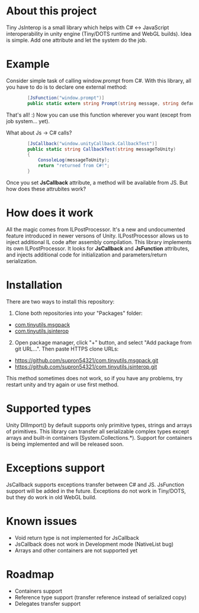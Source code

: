 # About this project

Tiny JsInterop is a small library which helps with C# <-> JavaScript interoperability in unity engine (Tiny/DOTS runtime and WebGL builds). Idea is simple. Add one attribute and let the system do the job.

# Example

Consider simple task of calling window.prompt from C#. With this library, all you have to do is to declare one external method:

```C#
        [JsFunction("window.prompt")]
        public static extern string Prompt(string message, string defaultValue);
```

That's all! :) Now you can use this function wherever you want (except from job system... yet).

What about Js -> C# calls?

```C#
        [JsCallback("window.unityCallback.CallbackTest")]
        public static string CallbackTest(string messageToUnity)
        {
            ConsoleLog(messageToUnity);
            return "returned from C#!";
        }
```

Once you set **JsCallback** attribute, a method will be available from JS. But how does these attrubites work?

# How does it work

All the magic comes from ILPostProcessor. It's a new and undocumented feature introduced in newer versons of Unity. ILPostProcessor allows us to inject additional IL code after assembly compilation. This library implements its own ILPostProcessor. It looks for **JsCallback** and **JsFunction** attributes, and injects additional code for initialization and parameters/return serialization.

# Installation

There are two ways to install this repository:

1. Clone both repositories into your "Packages" folder:

* [com.tinyutils.msgpack](https://github.com/supron54321/com.tinyutils.msgpack)
* [com.tinyutils.jsinterop](https://github.com/supron54321/com.tinyutils.jsinterop)

2. Open package manager, click "+" button, and select "Add package from git URL...". Then paste HTTPS clone URLs:

* https://github.com/supron54321/com.tinyutils.msgpack.git
* https://github.com/supron54321/com.tinyutils.jsinterop.git

This method sometimes does not work, so if you have any problems, try restart unity and try again or use first method.

# Supported types

Unity DllImport() by default supports only primitive types, strings and arrays of primitives. This library can transfer all serializable complex types except arrays and built-in containers (System.Collections.*). Support for containers is being implemented and will be released soon.

# Exceptions support

JsCallback supports exceptions transfer between C# and JS. JsFunction support will be added in the future. Exceptions do not work in Tiny/DOTS, but they do work in old WebGL build.

# Known issues

* Void return type is not implemented for JsCallback
* JsCallback does not work in Development mode (NativeList bug)
* Arrays and other containers are not supported yet

# Roadmap

* Containers support
* Reference type support (transfer reference instead of serialized copy)
* Delegates transfer support
